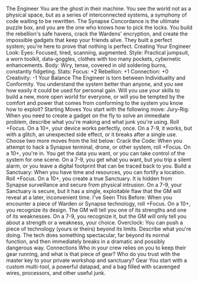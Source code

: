 The Engineer
You are the ghost in their machine. You see the world not as a physical space, but as a series of interconnected systems, a symphony of code waiting to be rewritten. The Synapse Concordance is the ultimate puzzle box, and you are the one who knows how to pick the locks. You build the rebellion's safe havens, crack the Wardens' encryption, and create the impossible gadgets that keep your friends alive. They built a perfect system; you're here to prove that nothing is perfect.
Creating Your Engineer
Look:
Eyes: Focused, tired, scanning, augmented.
Style: Practical jumpsuit, a worn toolkit, data-goggles, clothes with too many pockets, cybernetic enhancements.
Body: Wiry, tense, covered in old soldering burns, constantly fidgeting.
Stats:
Focus: +2
Rebellion: +1
Connection: +0
Creativity: -1
Your Balance
The Engineer is torn between Individuality and Conformity. You understand the system better than anyone, and you see how easily it could be used for personal gain. Will you use your skills to build a new, more open world for everyone, or will you be tempted by the comfort and power that comes from conforming to the system you know how to exploit?
Starting Moves
You start with the following move:
Jury-Rig: When you need to create a gadget on the fly to solve an immediate problem, describe what you're making and what junk you're using. Roll +Focus. On a 10+, your device works perfectly, once. On a 7-9, it works, but with a glitch, an unexpected side effect, or it breaks after a single use.
Choose two more moves from the list below:
Crack the Code: When you attempt to hack a Synapse terminal, drone, or other system, roll +Focus. On a 10+, you're in. You get the data you want, or you can take control of the system for one scene. On a 7-9, you get what you want, but you trip a silent alarm, or you leave a digital footprint that can be traced back to you.
Build a Sanctuary: When you have time and resources, you can fortify a location. Roll +Focus. On a 10+, you create a true Sanctuary. It is hidden from Synapse surveillance and secure from physical intrusion. On a 7-9, your Sanctuary is secure, but it has a single, exploitable flaw that the GM will reveal at a later, inconvenient time.
I've Seen This Before: When you encounter a piece of Warden or Synapse technology, roll +Focus. On a 10+, you recognize its design. The GM will tell you one of its strengths and one of its weaknesses. On a 7-9, you recognize it, but the GM will only tell you about a strength or a weakness, your choice.
Overclock: You can push a piece of technology (yours or theirs) beyond its limits. Describe what you're doing. The tech does something spectacular, far beyond its normal function, and then immediately breaks in a dramatic and possibly dangerous way.
Connections
Who in your crew relies on you to keep their gear running, and what is that piece of gear?
Who do you trust with the master key to your private workshop and sanctuary?
Gear
You start with a custom multi-tool, a powerful datapad, and a bag filled with scavenged wires, processors, and other useful junk.
